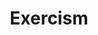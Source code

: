 ---
title: 'Exercism'
description: 'Get really good at programming.'
link: 'https://exercism.org/'
imageURL: 'https://res.cloudinary.com/dc6mrv5cb/image/upload/v1718796064/personal-resources/challenges/exercism.org__qvtfmr_kkd8sk.webp'
---